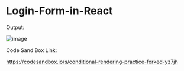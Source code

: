 # Login-Form-in-React

Output:

![image](https://user-images.githubusercontent.com/88943865/139004913-8dc89ed3-9fee-4f96-bc36-8288e65d5e61.png)


Code Sand Box Link:

https://codesandbox.io/s/conditional-rendering-practice-forked-yz7jh
